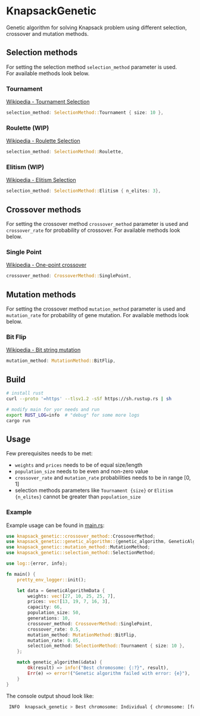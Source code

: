 # KnapsackGenetic
Genetic algorithm for solving Knapsack problem using different selection, crossover and mutation methods.

## Selection methods
For setting the selection method `selection_method` parameter is used.  
For available methods look below.

### Tournament
[Wikipedia - Tournament Selection](https://en.wikipedia.org/wiki/Tournament_selection#:~:text=Tournament%20selection%20is%20a%20method,at%20random%20from%20the%20population.)
```rust
selection_method: SelectionMethod::Tournament { size: 10 },
```

### Roulette (WIP)
[Wikipedia - Roulette Selection](https://en.wikipedia.org/wiki/Fitness_proportionate_selection)
```rust
selection_method: SelectionMethod::Roulette,
```

### Elitism (WIP)
[Wikipedia - Elitism Selection](https://en.wikipedia.org/wiki/Selection_(genetic_algorithm)#Elitist_Selection)
```rust
selection_method: SelectionMethod::Elitism { n_elites: 3},
```

## Crossover methods
For setting the crossover method `crossover_method` parameter is used and `crossover_rate` for probability of crossover. For available methods look below.

### Single Point
[Wikipedia - One-point crossover](https://en.wikipedia.org/wiki/Crossover_(genetic_algorithm)#One-point_crossover)
```rust
crossover_method: CrossoverMethod::SinglePoint,
```

## Mutation methods
For setting the crossover method `mutation_method` parameter is used and `mutation_rate` for probability of gene mutation. For available methods look below.

### Bit Flip
[Wikipedia - Bit string mutation](https://en.wikipedia.org/wiki/Mutation_(genetic_algorithm)#Bit_string_mutation)
```rust
mutation_method: MutationMethod::BitFlip,
```

## Build
```bash
# install rust
curl --proto '=https' --tlsv1.2 -sSf https://sh.rustup.rs | sh

# modify main for yor needs and run
export RUST_LOG=info  # "debug" for some more logs
cargo run
```
## Usage
Few prerequisites needs to be met:
- `weights` and `prices` needs to be of equal size/length
- `population_size` needs to be even and non-zero value
- `crossover_rate` and `mutation_rate` probabilities needs to be in range [0, 1]
- selection methods parameters like `Tournament {size}` or `Elitism {n_elites}` cannot be greater than `population_size`

### Example
Example usage can be found in [main.rs](src/main.rs):
```rust
use knapsack_genetic::crossover_method::CrossoverMethod;
use knapsack_genetic::genetic_algorithm::{genetic_algorithm, GeneticAlgorithmData};
use knapsack_genetic::mutation_method::MutationMethod;
use knapsack_genetic::selection_method::SelectionMethod;

use log::{error, info};

fn main() {
    pretty_env_logger::init();

    let data = GeneticAlgorithmData {
        weights: vec![27, 10, 25, 25, 7],
        prices: vec![13, 19, 7, 16, 3],
        capacity: 66,
        population_size: 50,
        generations: 10,
        crossover_method: CrossoverMethod::SinglePoint,
        crossover_rate: 0.5,
        mutation_method: MutationMethod::BitFlip,
        mutation_rate: 0.05,
        selection_method: SelectionMethod::Tournament { size: 10 },
    };

    match genetic_algorithm(&data) {
        Ok(result) => info!("Best chromosome: {:?}", result),
        Err(e) => error!("Genetic algorithm failed with error: {e}"),
    }
}

```
The console output shoud look like:
```bash
 INFO  knapsack_genetic > Best chromosome: Individual { chromosome: [false, true, true, true, false], fitness_score: 48 }
```
